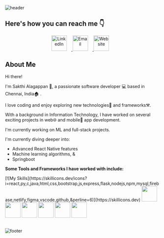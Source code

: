 <!-- Header -->
<link rel="stylesheet" type='text/css' href="https://cdn.jsdelivr.net/gh/devicons/devicon@latest/devicon.min.css" />
<img src="https://capsule-render.vercel.app/api?type=waving&color=0:11048a,100:88048a&height=150&section=header&text=Hey%20there!&fontSize=65&fontColor=f2f5fc" alt="header">

## Here's how you can reach me 👇
<p align="center">
  <a href="https://www.linkedin.com/in/al-sakthi-a71b56226/">
    <img src="https://github.com/Alsa5/Alsa5/assets/122151829/eac6e99a-4b29-41db-b0e5-931874581540" alt="LinkedIn" height="50" style="margin-right: 15;"/>
  </a>

  <a href="mailto:sakthialagappan67@gmail.com">
    <img src="https://github.com/Alsa5/Alsa5/assets/122151829/b6f74e85-478b-47a5-926a-d9a57a45052e" alt="Email" height="50" style="margin-right: 15"/>
  </a>

  <a href="https://sakthi-alagappan.netlify.app/">
    <img src="https://github.com/Alsa5/Alsa5/assets/122151829/66823532-6374-449e-9723-0f41d093475d" alt="Website" height="50" style="margin-right: 15;"/>
  </a>
</p>

## About Me

Hi there! 

I'm Sakthi Alagappan 👧, a passionate software developer 💻 based in Chennai, India🏠 . 

I love coding and enjoy exploring new technologies🤖 and frameworks⚒️. 

With a background in Information Technology, I have worked on several exciting projects in web🌐 and mobile📱 app development.

I'm currently working on ML and full-stack projects.

I'm currently diving deeper into:
- Advanced React Native features
- Machine learning algorithms, &
- Springboot

**Some Tools and Frameworks I have worked with include:**
<br>
<p align="left">
  [![My Skills](https://skillicons.dev/icons?i=react,py,c,java,html,css,bootstrap,js,express,flask,nodejs,npm,mysql,firebase,netlify,figma,vscode,github,&perline=6)](https://skillicons.dev)
  <img src="https://cdn.jsdelivr.net/gh/devicons/devicon@latest/icons/streamlit/streamlit-original-wordmark.svg" height="50" width="50" />
  <img src="https://avatars.githubusercontent.com/u/16919504?s=280&v=4" height="50" width="50" />
  <img src="https://play-lh.googleusercontent.com/algsmuhitlyCU_Yy3IU7-7KYIhCBwx5UJG4Bln-hygBjjlUVCiGo1y8W5JNqYm9WW3s" height="50" width="50" />
  <img src="https://cdn.jsdelivr.net/gh/devicons/devicon@latest/icons/canva/canva-original.svg" height="50" width="50" />
  <img src="https://miro.medium.com/v2/resize:fit:1024/1*xDi2csEAWxu95IEkaNdFUQ.png" height="50" width="50" />
  <img src="https://storage.googleapis.com/replit/images/1619744706953_a11b5e0a6acf250ac95d9b46d5a2673f.jpeg" height="50" width="50" />
</p>
<br>
<img src="https://capsule-render.vercel.app/api?type=waving&color=0:88048a,100:11048a&height=100&section=footer" alt="footer">

